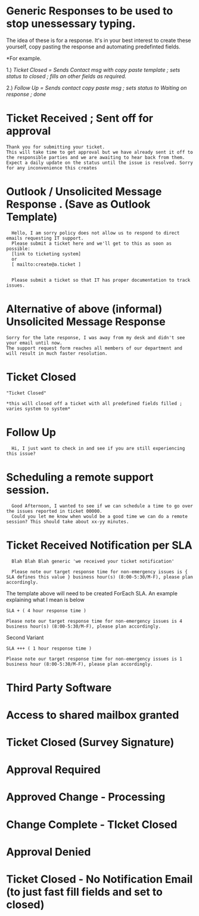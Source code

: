 # Generic Responses to be used to stop unessessary typing.



The idea of these is for a response. It's in your best interest to create these yourself, copy pasting the response and automating predefinted fields.

*For example. 

1.) *Ticket Closed = Sends Contact msg with copy paste template ; sets status to closed ; fills an other fields as required.*

2.) *Follow Up = Sends contact copy paste msg ; sets status to Waiting on response ; done*





  # Ticket Received ; Sent off for approval 
    Thank you for submitting your ticket. 
    This will take time to get approval but we have already sent it off to the responsible parties and we are awaiting to hear back from them. 
    Expect a daily update on the status until the issue is resolved. Sorry for any inconvenience this creates


  # Outlook / Unsolicited Message Response . (Save as Outlook Template)
      Hello, I am sorry policy does not allow us to respond to direct emails requesting IT support. 
      Please submit a ticket here and we'll get to this as soon as possible: 
      [link to ticketing system]
      or
      [ mailto:create@a.ticket ]


      Please submit a ticket so that IT has proper documentation to track issues.
      
  # Alternative of above (informal) Unsolicited Message Response
  
    Sorry for the late response, I was away from my desk and didn't see your email until now. 
    The support request form reaches all members of our department and will result in much faster resolution.


  # Ticket Closed
    "Ticket Closed"
    
    *this will closed off a ticket with all predefined fields filled ; varies system to system*
    
  # Follow Up
  
      Hi, I just want to check in and see if you are still experiencing this issue?

  # Scheduling a remote support session.
  
      Good Afternoon, I wanted to see if we can schedule a time to go over the issues reported in ticket 00000.
      Could you let me know when would be a good time we can do a remote session? This should take about xx-yy minutes.
      
  # Ticket Received Notification per SLA
  
      Blah Blah Blah generic 'we received your ticket notification'
      
      Please note our target response time for non-emergency issues is { SLA defines this value } business hour(s) (8:00-5:30/M-F), please plan accordingly.
      
The template above will need to be created ForEach SLA. An example explaining what I mean is below

    SLA + ( 4 hour response time )
    
    Please note our target response time for non-emergency issues is 4 business hour(s) (8:00-5:30/M-F), please plan accordingly.
    
Second Variant

    SLA +++ ( 1 hour response time )
    
    Please note our target response time for non-emergency issues is 1 business hour (8:00-5:30/M-F), please plan accordingly.


# Third Party Software

    


# Access to shared mailbox granted

# Ticket Closed (Survey Signature)

# Approval Required

# Approved Change - Processing

# Change Complete - TIcket Closed

# Approval Denied





# Ticket Closed - No Notification Email (to just fast fill fields and set to closed)
